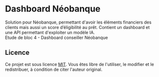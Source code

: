 # Dashboard Néobanque

Solution pour Néobanque, permettant d'avoir les éléments financiers des clients mais aussi un score d’éligibilité au prêt. Contient un dashboard et une API permettant d'exploiter un modèle IA.  
Etude de bloc 4 - Dashboard conseiller Néobanque

## Licence
Ce projet est sous licence [MIT](LICENSE). Vous êtes libre de l'utiliser, le modifier et le redistribuer, à condition de citer l'auteur original.

